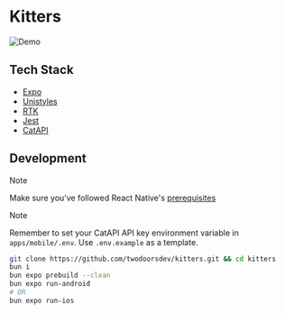 # Kitters

![Demo](./assets/demo.gif)

## Tech Stack

- [Expo](https://expo.io/)
- [Unistyles](https://reactnativeunistyles.vercel.app/)
- [RTK](https://redux-toolkit.js.org/)
- [Jest](https://jestjs.io/)
- [CatAPI](https://thecatapi.com/)

## Development

> [!NOTE]
> Make sure you've followed React Native's [prerequisites](https://reactnative.dev/docs/set-up-your-environment)

> [!NOTE]
> Remember to set your CatAPI API key environment variable in
> `apps/mobile/.env`. Use `.env.example` as a template.

```bash
git clone https://github.com/twodoorsdev/kitters.git && cd kitters
bun i
bun expo prebuild --clean
bun expo run-android
# OR
bun expo run-ios
```

